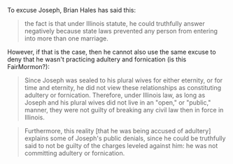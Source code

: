 To excuse Joseph, Brian Hales has said this:

> the fact is that under Illinois statute, he could truthfully answer negatively because state laws prevented any person from entering into more than one marriage.

However, if that is the case, then he cannot also use the same excuse to deny that he wasn't practicing adultery and fornication (is this FairMormon?):

> Since Joseph was sealed to his plural wives for either eternity, or for time and eternity, he did not view these relationships as constituting adultery or fornication. Therefore, under Illinois law, as long as Joseph and his plural wives did not live in an "open," or "public," manner, they were not guilty of breaking any civil law then in force in Illinois.

> Furthermore, this reality [that he was being accused of adultery] explains some of Joseph's public denials, since he could be truthfully said to not be guilty of the charges leveled against him: he was not committing adultery or fornication.
